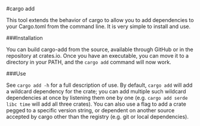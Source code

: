#cargo add

This tool extends the behavior of cargo to allow you to add dependencies to
your Cargo.toml from the command line. It is very simple to install and use.

###Installation

You can build cargo-add from the source, available through GitHub or in the
repository at crates.io. Once you have an executable, you can move it to a
directory in your PATH, and the `cargo add` command will now work.

###Use

See `cargo add -h` for a full description of use. By default, `cargo add` will
add a wildcard dependency for the crate; you can add multiple such wildcard
dependencies at once by listening them one by one (e.g. `cargo add serde libc
time` will add all three crates). You can also use a flag to add a crate pegged
to a specific version string, or dependent on another source accepted by cargo
other than the registry (e.g. git or local dependencies).
